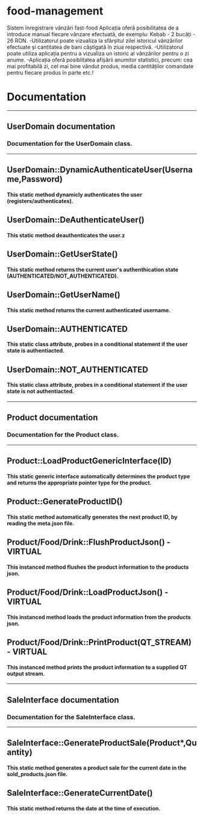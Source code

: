 # food-management
Sistem înregistrare vânzări fast-food
Aplicația oferă posibilitatea de a introduce manual fiecare vânzare efectuată, de exemplu: Kebab - 2 bucăți - 26 RON.
-Utilizatorul poate vizualiza la sfârșitul zilei istoricul vânzărilor efectuate și cantitatea de bani câștigată în
ziua respectivă. 
-Utilizatorul poate utiliza aplicația pentru a vizualiza un istoric al vânzărilor pentru o zi anume.
-Aplicația oferă posiblitatea afișării anumitor statistici, precum: 
  cea mai profitabilă zi, 
  cel mai bine vândut produs,
  media cantităților comandate pentru fiecare produs în parte etc.!

# Documentation
---
## UserDomain documentation
### Documentation for the UserDomain class.
---
## UserDomain::DynamicAuthenticateUser(Username,Password)
#### This static method dynamicly authenticates the user (registers/authenticates).
## UserDomain::DeAuthenticateUser()
#### This static method deauthenticates the user.z
## UserDomain::GetUserState()
#### This static method returns the current user's authenthication state (AUTHENTICATED/NOT_AUTHENTICATED).
## UserDomain::GetUserName()
#### This static method returns the current authenticated username.
## UserDomain::AUTHENTICATED
#### This static class attribute, probes in a conditional statement if the user state is authentiacted.
## UserDomain::NOT_AUTHENTICATED
#### This static class attribute, probes in a conditional statement if the user state is not authentiacted.
---
## Product documentation
### Documentation for the Product class.
---
## Product::LoadProductGenericInterface(ID)
#### This static generic interface automatically determines the product type and returns the appropriate pointer type for the product.
## Product::GenerateProductID()
#### This static method automatically generates the next product ID, by reading the meta.json file.
## Product/Food/Drink::FlushProductJson() - VIRTUAL
#### This instanced method flushes the product information to the products json.
## Product/Food/Drink::LoadProductJson() - VIRTUAL
#### This instanced method loads the product information from the products json.
## Product/Food/Drink::PrintProduct(QT_STREAM) - VIRTUAL
#### This instanced method prints the product information to a supplied QT output stream.
---
## SaleInterface documentation
### Documentation for the SaleInterface class.
---
## SaleInterface::GenerateProductSale(Product*,Quantity)
#### This static method generates a product sale for the current date in the sold_products.json file.
## SaleInterface::GenerateCurrentDate()
#### This static method returns the date at the time of execution.

